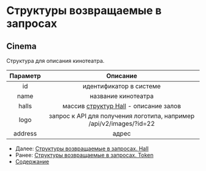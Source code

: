 Структуры возвращаемые в запросах
=====================================

Cinema
-------------

Структура для описания кинотеатра. 

| Параметр |                             Описание                               |
|:--------:|:------------------------------------------------------------------:|
|    id    |                     идентификатор в системе                        |
|   name   |                       название кинотеатра                          |
|   halls  | массив [структур Hall](hall) - описание залов                      |
|   logo   | запрос к API для получения логотипа, например /api/v2/images/?id=22 |
|  address |                              адрес                                 |


* Далее: [Структуры возвращаемые в запросах. Hall](hall)
* Ранее: [Структуры возвращаемые в запросах. Token](token)
* [Содержание](../index)